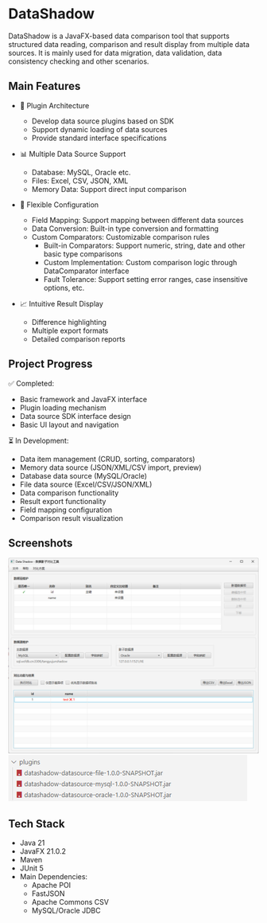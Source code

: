 # DataShadow

DataShadow is a JavaFX-based data comparison tool that supports structured data reading, comparison and result display from multiple data sources. It is mainly used for data migration, data validation, data consistency checking and other scenarios.

## Main Features

- 🔌 Plugin Architecture
  - Develop data source plugins based on SDK 
  - Support dynamic loading of data sources
  - Provide standard interface specifications

- 📊 Multiple Data Source Support
  - Database: MySQL, Oracle etc.
  - Files: Excel, CSV, JSON, XML
  - Memory Data: Support direct input comparison

- 🔧 Flexible Configuration
  - Field Mapping: Support mapping between different data sources
  - Data Conversion: Built-in type conversion and formatting
  - Custom Comparators: Customizable comparison rules
    - Built-in Comparators: Support numeric, string, date and other basic type comparisons
    - Custom Implementation: Custom comparison logic through DataComparator interface
    - Fault Tolerance: Support setting error ranges, case insensitive options, etc.

- 📈 Intuitive Result Display
  - Difference highlighting
  - Multiple export formats
  - Detailed comparison reports

## Project Progress

✅ Completed:
- Basic framework and JavaFX interface
- Plugin loading mechanism
- Data source SDK interface design
- Basic UI layout and navigation

⏳ In Development:
- Data item management (CRUD, sorting, comparators)
- Memory data source (JSON/XML/CSV import, preview)
- Database data source (MySQL/Oracle)
- File data source (Excel/CSV/JSON/XML)
- Data comparison functionality
- Result export functionality
- Field mapping configuration
- Comparison result visualization

## Screenshots

![Homepage](screenshots/homepage.png)
![Plugin Management](screenshots/plugins_demo.png)

## Tech Stack

- Java 21
- JavaFX 21.0.2
- Maven
- JUnit 5
- Main Dependencies:
  - Apache POI
  - FastJSON
  - Apache Commons CSV
  - MySQL/Oracle JDBC
